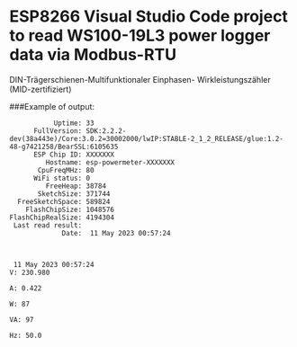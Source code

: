 # ESP8266 Visual Studio Code project to read WS100-19L3 power logger data via Modbus-RTU

DIN-Trägerschienen-Multifunktionaler Einphasen- Wirkleistungszähler (MID-zertifiziert)

###Example of output:

```
           Uptime: 33 
      FullVersion: SDK:2.2.2-dev(38a443e)/Core:3.0.2=30002000/lwIP:STABLE-2_1_2_RELEASE/glue:1.2-48-g7421258/BearSSL:6105635 
      ESP Chip ID: XXXXXXX 
         Hostname: esp-powermeter-XXXXXXX
       CpuFreqMHz: 80 
      WiFi status: 0 
         FreeHeap: 38784 
       SketchSize: 371744 
  FreeSketchSpace: 589824 
    FlashChipSize: 1048576 
FlashChipRealSize: 4194304 
 Last read result: 
             Date:  11 May 2023 00:57:24 



 11 May 2023 00:57:24 
V: 230.980

A: 0.422

W: 87

VA: 97

Hz: 50.0
```
